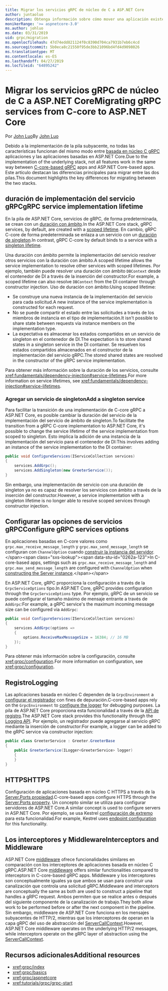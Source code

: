 ```yaml
---
title: Migrar los servicios gRPC de núcleo de C a ASP.NET Core
author: juntaoluo
description: Obtenga información sobre cómo mover una aplicación existente de gRPC en función de C-core para ejecutarse sobre la pila de ASP.NET Core.
monikerRange: '>= aspnetcore-3.0'
ms.author: johluo
ms.date: 03/31/2019
uid: grpc/migration
ms.openlocfilehash: 47d74edd821124f0c8390d704ca7931b7eb6c4cd
ms.sourcegitcommit: 5b0eca8c21550f95de3bb21096bd4fd4d9098026
ms.translationtype: MT
ms.contentlocale: es-ES
ms.lasthandoff: 04/27/2019
ms.locfileid: "64895242"
---
```

# <a name="migrating-grpc-services-from-c-core-to-aspnet-core"></a><span data-ttu-id="0262a-103">Migrar los servicios gRPC de núcleo de C a ASP.NET Core</span><span class="sxs-lookup"><span data-stu-id="0262a-103">Migrating gRPC services from C-core to ASP.NET Core</span></span>

<span data-ttu-id="0262a-104">Por [John Luo](https://github.com/juntaoluo)</span><span class="sxs-lookup"><span data-stu-id="0262a-104">By [John Luo](https://github.com/juntaoluo)</span></span>

<span data-ttu-id="0262a-105">Debido a la implementación de la pila subyacente, no todas las características funcionan del mismo modo entre [basada en núcleo C gRPC](https://grpc.io/blog/grpc-stacks) aplicaciones y las aplicaciones basadas en ASP.NET Core.</span><span class="sxs-lookup"><span data-stu-id="0262a-105">Due to the implementation of the underlying stack, not all features work in the same way between [C-core-based gRPC](https://grpc.io/blog/grpc-stacks) apps and ASP.NET Core-based apps.</span></span> <span data-ttu-id="0262a-106">Este artículo destacan las diferencias principales para migrar entre las dos pilas.</span><span class="sxs-lookup"><span data-stu-id="0262a-106">This document highlights the key differences for migrating between the two stacks.</span></span>

## <a name="grpc-service-implementation-lifetime"></a><span data-ttu-id="0262a-107">duración de implementación del servicio gRPC</span><span class="sxs-lookup"><span data-stu-id="0262a-107">gRPC service implementation lifetime</span></span>

<span data-ttu-id="0262a-108">En la pila de ASP.NET Core, servicios de gRPC, de forma predeterminada, se crean con un [duración con ámbito](xref:fundamentals/dependency-injection#service-lifetimes).</span><span class="sxs-lookup"><span data-stu-id="0262a-108">In the ASP.NET Core stack, gRPC services, by default, are created with a [scoped lifetime](xref:fundamentals/dependency-injection#service-lifetimes).</span></span> <span data-ttu-id="0262a-109">En cambio, gRPC C-core de forma predeterminada se enlaza a un servicio con un [duración de singleton](xref:fundamentals/dependency-injection#service-lifetimes).</span><span class="sxs-lookup"><span data-stu-id="0262a-109">In contrast, gRPC C-core by default binds to a service with a [singleton lifetime](xref:fundamentals/dependency-injection#service-lifetimes).</span></span>

<span data-ttu-id="0262a-110">Una duración con ámbito permite la implementación del servicio resolver otros servicios con la duración con ámbito.</span><span class="sxs-lookup"><span data-stu-id="0262a-110">A scoped lifetime allows the service implementation to resolve other services with scoped lifetimes.</span></span> <span data-ttu-id="0262a-111">Por ejemplo, también puede resolver una duración con ámbito `DBContext` desde el contenedor de DI a través de la inserción del constructor.</span><span class="sxs-lookup"><span data-stu-id="0262a-111">For example, a scoped lifetime can also resolve `DBContext` from the DI container through constructor injection.</span></span> <span data-ttu-id="0262a-112">Uso de duración con ámbito:</span><span class="sxs-lookup"><span data-stu-id="0262a-112">Using scoped lifetime:</span></span>

* <span data-ttu-id="0262a-113">Se construye una nueva instancia de la implementación del servicio para cada solicitud.</span><span class="sxs-lookup"><span data-stu-id="0262a-113">A new instance of the service implementation is constructed for each request.</span></span>
* <span data-ttu-id="0262a-114">No se puede compartir el estado entre las solicitudes a través de los miembros de instancia en el tipo de implementación.</span><span class="sxs-lookup"><span data-stu-id="0262a-114">It isn't possible to share state between requests via instance members on the implementation type.</span></span>
* <span data-ttu-id="0262a-115">La expectativa es almacenar los estados compartidos en un servicio de singleton en el contenedor de DI.</span><span class="sxs-lookup"><span data-stu-id="0262a-115">The expectation is to store shared states in a singleton service in the DI container.</span></span> <span data-ttu-id="0262a-116">Se resuelven los estados compartidos almacenados en el constructor de la implementación del servicio gRPC.</span><span class="sxs-lookup"><span data-stu-id="0262a-116">The stored shared states are resolved in the constructor of the gRPC service implementation.</span></span>

<span data-ttu-id="0262a-117">Para obtener más información sobre la duración de los servicios, consulte <xref:fundamentals/dependency-injection#service-lifetimes>.</span><span class="sxs-lookup"><span data-stu-id="0262a-117">For more information on service lifetimes, see <xref:fundamentals/dependency-injection#service-lifetimes>.</span></span>

### <a name="add-a-singleton-service"></a><span data-ttu-id="0262a-118">Agregar un servicio de singleton</span><span class="sxs-lookup"><span data-stu-id="0262a-118">Add a singleton service</span></span>

<span data-ttu-id="0262a-119">Para facilitar la transición de una implementación de C-core gRPC a ASP.NET Core, es posible cambiar la duración del servicio de la implementación del servicio de ámbito de singleton.</span><span class="sxs-lookup"><span data-stu-id="0262a-119">To facilitate the transition from a gRPC C-core implementation to ASP.NET Core, it's possible to change the service lifetime of the service implementation from scoped to singleton.</span></span> <span data-ttu-id="0262a-120">Esto implica la adición de una instancia de la implementación del servicio para el contenedor de DI:</span><span class="sxs-lookup"><span data-stu-id="0262a-120">This involves adding an instance of the service implementation to the DI container:</span></span>

```csharp
public void ConfigureServices(IServiceCollection services)
{
    services.AddGrpc();
    services.AddSingleton(new GreeterService());
}
```

<span data-ttu-id="0262a-121">Sin embargo, una implementación de servicio con una duración de singleton ya no es capaz de resolver los servicios con ámbito a través de la inserción del constructor.</span><span class="sxs-lookup"><span data-stu-id="0262a-121">However, a service implementation with a singleton lifetime is no longer able to resolve scoped services through constructor injection.</span></span>

## <a name="configure-grpc-services-options"></a><span data-ttu-id="0262a-122">Configurar las opciones de servicios gRPC</span><span class="sxs-lookup"><span data-stu-id="0262a-122">Configure gRPC services options</span></span>

<span data-ttu-id="0262a-123">En aplicaciones basadas en C-core valores como `grpc.max_receive_message_length` y `grpc.max_send_message_length` se configuran con `ChannelOption` cuando [construir la instancia del servidor](https://grpc.io/grpc/csharp/api/Grpc.Core.Server.html#Grpc_Core_Server__ctor_System_Collections_Generic_IEnumerable_Grpc_Core_ChannelOption__).</span><span class="sxs-lookup"><span data-stu-id="0262a-123">In C-core-based apps, settings such as `grpc.max_receive_message_length` and `grpc.max_send_message_length` are configured with `ChannelOption` when [constructing the Server instance](https://grpc.io/grpc/csharp/api/Grpc.Core.Server.html#Grpc_Core_Server__ctor_System_Collections_Generic_IEnumerable_Grpc_Core_ChannelOption__).</span></span>

<span data-ttu-id="0262a-124">En ASP.NET Core, gRPC proporciona la configuración a través de la `GrpcServiceOptions` tipo.</span><span class="sxs-lookup"><span data-stu-id="0262a-124">In ASP.NET Core, gRPC provides configuration through the `GrpcServiceOptions` type.</span></span> <span data-ttu-id="0262a-125">Por ejemplo, gRPC de un servicio se puede configurar el tamaño máximo de mensaje entrante a través de `AddGrpc`:</span><span class="sxs-lookup"><span data-stu-id="0262a-125">For example, a gRPC service's the maximum incoming message size can be configured via `AddGrpc`:</span></span>

```csharp
public void ConfigureServices(IServiceCollection services)
{
    services.AddGrpc(options =>
    {
        options.ReceiveMaxMessageSize = 16384; // 16 MB
    });
}
```

<span data-ttu-id="0262a-126">Para obtener más información sobre la configuración, consulte <xref:grpc/configuration>.</span><span class="sxs-lookup"><span data-stu-id="0262a-126">For more information on configuration, see <xref:grpc/configuration>.</span></span>

## <a name="logging"></a><span data-ttu-id="0262a-127">Registro</span><span class="sxs-lookup"><span data-stu-id="0262a-127">Logging</span></span>

<span data-ttu-id="0262a-128">Las aplicaciones basada en núcleo C dependen de la `GrpcEnvironment` a [configurar el registrador](https://grpc.io/grpc/csharp/api/Grpc.Core.GrpcEnvironment.html?q=size#Grpc_Core_GrpcEnvironment_SetLogger_Grpc_Core_Logging_ILogger_) con fines de depuración.</span><span class="sxs-lookup"><span data-stu-id="0262a-128">C-core-based apps rely on the `GrpcEnvironment` to [configure the logger](https://grpc.io/grpc/csharp/api/Grpc.Core.GrpcEnvironment.html?q=size#Grpc_Core_GrpcEnvironment_SetLogger_Grpc_Core_Logging_ILogger_) for debugging purposes.</span></span> <span data-ttu-id="0262a-129">La pila de ASP.NET Core proporciona esta funcionalidad a través de la [API de registro](xref:fundamentals/logging/index).</span><span class="sxs-lookup"><span data-stu-id="0262a-129">The ASP.NET Core stack provides this functionality through the [Logging API](xref:fundamentals/logging/index).</span></span> <span data-ttu-id="0262a-130">Por ejemplo, un registrador puede agregarse al servicio gRPC mediante la inserción de constructor:</span><span class="sxs-lookup"><span data-stu-id="0262a-130">For example, a logger can be added to the gRPC service via constructor injection:</span></span>

```csharp
public class GreeterService : Greeter.GreeterBase
{
    public GreeterService(ILogger<GreeterService> logger)
    {
    }
}
```

## <a name="https"></a><span data-ttu-id="0262a-131">HTTPS</span><span class="sxs-lookup"><span data-stu-id="0262a-131">HTTPS</span></span>

<span data-ttu-id="0262a-132">Configuración de aplicaciones basada en núcleo C HTTPS a través de la [Server.Ports propiedad](https://grpc.io/grpc/csharp/api/Grpc.Core.Server.html#Grpc_Core_Server_Ports).</span><span class="sxs-lookup"><span data-stu-id="0262a-132">C-core-based apps configure HTTPS through the [Server.Ports property](https://grpc.io/grpc/csharp/api/Grpc.Core.Server.html#Grpc_Core_Server_Ports).</span></span> <span data-ttu-id="0262a-133">Un concepto similar se utiliza para configurar servidores de ASP.NET Core.</span><span class="sxs-lookup"><span data-stu-id="0262a-133">A similar concept is used to configure servers in ASP.NET Core.</span></span> <span data-ttu-id="0262a-134">Por ejemplo, se usa Kestrel [configuración de extremo](xref:fundamentals/servers/kestrel#endpoint-configuration) para esta funcionalidad.</span><span class="sxs-lookup"><span data-stu-id="0262a-134">For example, Kestrel uses [endpoint configuration](xref:fundamentals/servers/kestrel#endpoint-configuration) for this functionality.</span></span>

## <a name="interceptors-and-middleware"></a><span data-ttu-id="0262a-135">Los interceptores y Middleware</span><span class="sxs-lookup"><span data-stu-id="0262a-135">Interceptors and Middleware</span></span>

<span data-ttu-id="0262a-136">ASP.NET Core [middleware](xref:fundamentals/middleware/index) ofrece funcionalidades similares en comparación con los interceptores de aplicaciones basada en núcleo C gRPC.</span><span class="sxs-lookup"><span data-stu-id="0262a-136">ASP.NET Core [middleware](xref:fundamentals/middleware/index) offers similar functionalities compared to interceptors in C-core-based gRPC apps.</span></span> <span data-ttu-id="0262a-137">Middleware y los interceptores son conceptualmente iguales ya que ambos se usan para construir una canalización que controla una solicitud gRPC.</span><span class="sxs-lookup"><span data-stu-id="0262a-137">Middleware and interceptors are conceptually the same as both are used to construct a pipeline that handles a gRPC request.</span></span> <span data-ttu-id="0262a-138">Ambos permiten que se realice antes o después del siguiente componente de la canalización de trabajo.</span><span class="sxs-lookup"><span data-stu-id="0262a-138">They both allow work to be performed before or after the next component in the pipeline.</span></span> <span data-ttu-id="0262a-139">Sin embargo, middleware de ASP.NET Core funciona en los mensajes subyacentes de HTTP/2, mientras que los interceptores de operan en la capa gRPC del uso de abstracción del [ServerCallContext](https://grpc.io/grpc/csharp/api/Grpc.Core.ServerCallContext.html).</span><span class="sxs-lookup"><span data-stu-id="0262a-139">However, ASP.NET Core middleware operates on the underlying HTTP/2 messages, while interceptors operate on the gRPC layer of abstraction using the [ServerCallContext](https://grpc.io/grpc/csharp/api/Grpc.Core.ServerCallContext.html).</span></span>

## <a name="additional-resources"></a><span data-ttu-id="0262a-140">Recursos adicionales</span><span class="sxs-lookup"><span data-stu-id="0262a-140">Additional resources</span></span>

* <xref:grpc/index>
* <xref:grpc/basics>
* <xref:grpc/aspnetcore>
* <xref:tutorials/grpc/grpc-start>
